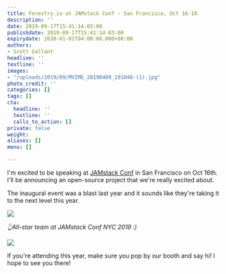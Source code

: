 ```yaml
---
title: Forestry.io at JAMstack Conf - San Francisco, Oct 16-18
description: ''
date: 2019-09-17T15:41:14-03:00
publishdate: 2019-09-17T15:41:14-03:00
expirydate: 2030-01-01T04:00:00.000+00:00
authors:
- Scott Gallant
headline: ''
textline: ''
images:
- "/uploads/2019/09/MVIMG_20190409_191048-(1).jpg"
photo_credit: ''
categories: []
tags: []
cta:
  headline: ''
  textline: ''
  calls_to_action: []
private: false
weight: 
aliases: []
menu: []

---
```

I'm excited to be speaking at [JAMstack Conf](https://jamstackconf.com/sf) in San Francisco on Oct 16th.   I'll be announcing an open-source project that we're really excited about.   

The inaugural event was a blast last year and it sounds like they're taking it to the next level this year.  

![](/uploads/2019/09/MVIMG_20190409_191048-(1).jpg)

_👆All-star team at JAMstack Conf NYC 2019 :)_

![](/uploads/2019/09/D_L_KrZWkAA_guS-1.jpg)

If you're attending this year, make sure you pop by our booth and say hi!  I hope to see you there!